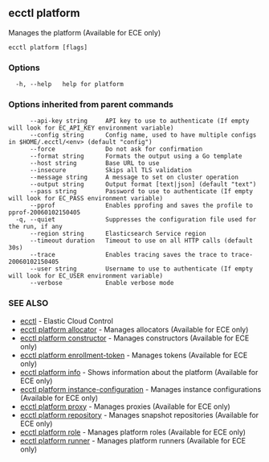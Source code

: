 ## ecctl platform

Manages the platform (Available for ECE only)

```
ecctl platform [flags]
```

### Options

```
  -h, --help   help for platform
```

### Options inherited from parent commands

```
      --api-key string     API key to use to authenticate (If empty will look for EC_API_KEY environment variable)
      --config string      Config name, used to have multiple configs in $HOME/.ecctl/<env> (default "config")
      --force              Do not ask for confirmation
      --format string      Formats the output using a Go template
      --host string        Base URL to use
      --insecure           Skips all TLS validation
      --message string     A message to set on cluster operation
      --output string      Output format [text|json] (default "text")
      --pass string        Password to use to authenticate (If empty will look for EC_PASS environment variable)
      --pprof              Enables pprofing and saves the profile to pprof-20060102150405
  -q, --quiet              Suppresses the configuration file used for the run, if any
      --region string      Elasticsearch Service region
      --timeout duration   Timeout to use on all HTTP calls (default 30s)
      --trace              Enables tracing saves the trace to trace-20060102150405
      --user string        Username to use to authenticate (If empty will look for EC_USER environment variable)
      --verbose            Enable verbose mode
```

### SEE ALSO

* [ecctl](ecctl.md)	 - Elastic Cloud Control
* [ecctl platform allocator](ecctl_platform_allocator.md)	 - Manages allocators (Available for ECE only)
* [ecctl platform constructor](ecctl_platform_constructor.md)	 - Manages constructors (Available for ECE only)
* [ecctl platform enrollment-token](ecctl_platform_enrollment-token.md)	 - Manages tokens (Available for ECE only)
* [ecctl platform info](ecctl_platform_info.md)	 - Shows information about the platform (Available for ECE only)
* [ecctl platform instance-configuration](ecctl_platform_instance-configuration.md)	 - Manages instance configurations (Available for ECE only)
* [ecctl platform proxy](ecctl_platform_proxy.md)	 - Manages proxies (Available for ECE only)
* [ecctl platform repository](ecctl_platform_repository.md)	 - Manages snapshot repositories (Available for ECE only)
* [ecctl platform role](ecctl_platform_role.md)	 - Manages platform roles (Available for ECE only)
* [ecctl platform runner](ecctl_platform_runner.md)	 - Manages platform runners (Available for ECE only)

